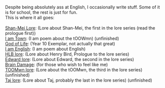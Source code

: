 Despite being absolutely ass at English, I occasionally write stuff. Some of it is for school, the rest is just for fun.<br>
This is where it all goes:<br><br>
<a href="https://grimreaper2654.github.io/Notes/notes/Lore1/">Shan-Mei Lore</a>: (Lore about Shan-Mei, the first in the lore series (read the prologue first))<br>
<a href="https://grimreaper2654.github.io/Notes/notes/IAmTown/">I am Town</a>: (I am poem about the tOOWmn) (unfinished)<br>
<a href="https://grimreaper2654.github.io/Notes/notes/Good1/">God of Life</a>: (Year 10 Exemplar, not actually that great)<br>
<a href="https://grimreaper2654.github.io/Notes/notes/IAmEnglish/">I am English</a>: (I am poem about English)<br>
<a href="https://grimreaper2654.github.io/Notes/notes/Lore2/">HLB lore</a>: (Lore about Henry Bird, Prologue to the lore series)<br>
<a href="https://grimreaper2654.github.io/Notes/notes/Lore3/">Edward lore</a>: (Lore about Edward, the second in the lore series)<br>
<a href="https://grimreaper2654.github.io/Notes/notes/cringe/">Brain Damage</a>: (for those who wish to feel like me)<br>
<a href="https://grimreaper2654.github.io/Notes/notes/Lore4/">TOOMwn lore</a>: (Lore about the tOOMwn, the third in the lore series) (unfinished)<br>
<a href="https://grimreaper2654.github.io/Notes/notes/Lore5/">Taj lore</a>: (Lore about Taj, probably the last in the lore series) (unfinished)<br>
